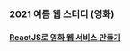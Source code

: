 ### 2021 여름 웹 스터디 (영화)
#### [ReactJS로 영화 웹 서비스 만들기](https://nomadcoders.co/react-for-beginners/lobby)
